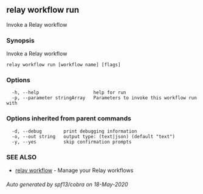 ## relay workflow run

Invoke a Relay workflow

### Synopsis

Invoke a Relay workflow

```
relay workflow run [workflow name] [flags]
```

### Options

```
  -h, --help                    help for run
  -p, --parameter stringArray   Parameters to invoke this workflow run with
```

### Options inherited from parent commands

```
  -d, --debug        print debugging information
  -o, --out string   output type: (text|json) (default "text")
  -y, --yes          skip confirmation prompts
```

### SEE ALSO

* [relay workflow](relay_workflow.md)	 - Manage your Relay workflows

###### Auto generated by spf13/cobra on 18-May-2020
